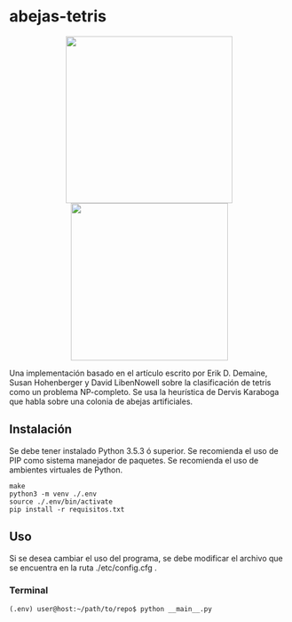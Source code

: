 # abejas-tetris

<p align="center">
<img src="http://seminarioenvejecimiento.unam.mx/3ciive/wp-content/uploads/2019/03/ciencias.png" height="300" width="300" />
<img src="https://upload.wikimedia.org/wikipedia/commons/thumb/c/ca/Escudo-UNAM-escalable.svg/200px-Escudo-UNAM-escalable.svg.png" width="283" height="283" />
</p>

Una implementación basado en el artículo escrito por Erik D. Demaine, Susan Hohenberger y
David LibenNowell sobre la clasificación de tetris como un problema NP-completo.
Se usa la heurística de Dervis Karaboga que habla sobre una colonia de abejas artificiales.

## Instalación

Se debe tener instalado Python 3.5.3 ó superior.
Se recomienda el uso de PIP como sistema manejador de paquetes.
Se recomienda el uso de ambientes virtuales de Python.


```shell
make
python3 -m venv ./.env
source ./.env/bin/activate
pip install -r requisitos.txt
```

## Uso

Si se desea cambiar el uso del programa, se debe modificar el archivo que se encuentra en la ruta ./etc/config.cfg .

### Terminal

```shell
(.env) user@host:~/path/to/repo$ python __main__.py
```
